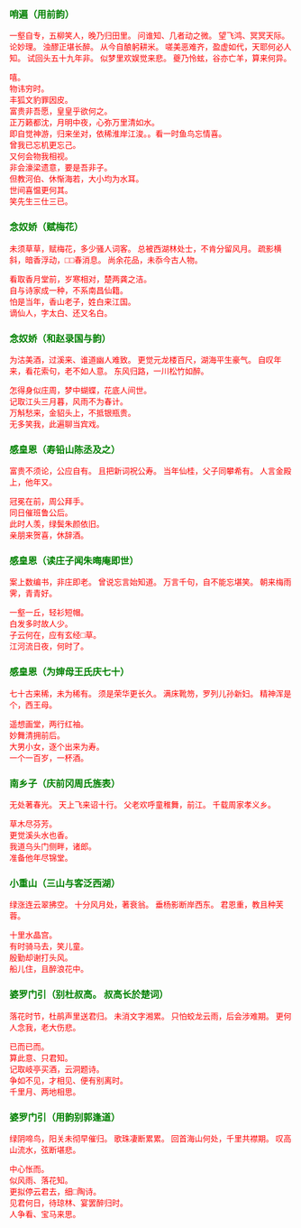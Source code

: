 <style type="text/css">
    .markdown-body{text-align: left;}
    h3{color:green}
    article{font-family:"楷体";color:red}
</style>

### 哨遍（用前韵）
<article>
一壑自专，五柳笑人，晚乃归田里。  
问谁知、几者动之微。  
望飞鸿、冥冥天际。  
论妙理。  
浊醪正堪长醉。  
从今自酿躬耕米。  
嗟美恶难齐，盈虚如代，天耶何必人知。  
试回头五十九年非。  
似梦里欢娱觉来悲。  
夔乃怜蚿，谷亦亡羊，算来何异。  

嘻。  
物讳穷时。  
丰狐文豹罪因皮。  
富贵非吾愿，皇皇乎欲何之。  
正万籁都沈，月明中夜，心弥万里清如水。  
即自觉神游，归来坐对，依稀淮岸江浚。。看一时鱼鸟忘情喜。  
曾我已忘机更忘己。  
又何会物我相视。  
非会濠梁遗意，要是吾非子。  
但教河伯、休惭海若，大小均为水耳。  
世间喜愠更何其。  
笑先生三仕三已。  
</article>

### 念奴娇（赋梅花）
<article>
未须草草，赋梅花，多少骚人词客。  
总被西湖林处士，不肯分留风月。  
疏影横斜，暗香浮动，□□春消息。  
尚余花品，未忝今古人物。  

看取香月堂前，岁寒相对，楚两龚之洁。  
自与诗家成一种，不系南昌仙籍。  
怕是当年，香山老子，姓白来江国。  
谪仙人，字太白、还又名白。  
</article>

### 念奴娇（和赵录国与韵）
<article>
为沽美酒，过溪来、谁道幽人难致。  
更觉元龙楼百尺，湖海平生豪气。  
自叹年来，看花索句，老不如人意。  
东风归路，一川松竹如醉。  

怎得身似庄周，梦中蝴蝶，花底人间世。  
记取江头三月暮，风雨不为春计。  
万斛愁来，金貂头上，不抵银瓶贵。  
无多笑我，此遍聊当宾戏。  
</article>

### 感皇恩（寿铅山陈丞及之）
<article>
富贵不须论，公应自有。  
且把新词祝公寿。  
当年仙桂，父子同攀希有。  
人言金殿上，他年又。  

冠冕在前，周公拜手。  
同日催班鲁公后。  
此时人羡，绿鬓朱颜依旧。  
亲朋来贺喜，休辞酒。  
</article>

### 感皇恩（读庄子闻朱晦庵即世）
<article>
案上数编书，非庄即老。  
曾说忘言始知道。  
万言千句，自不能忘堪笑。  
朝来梅雨霁，青青好。  

一壑一丘，轻衫短帽。  
白发多时故人少。  
子云何在，应有玄经□草。  
江河流日夜，何时了。  
</article>

### 感皇恩（为婶母王氏庆七十）
<article>
七十古来稀，未为稀有。  
须是荣华更长久。  
满床靴笏，罗列儿孙新妇。  
精神浑是个，西王母。  

遥想画堂，两行红袖。  
妙舞清拥前后。  
大男小女，逐个出来为寿。  
一个一百岁，一杯酒。  
</article>

### 南乡子（庆前冈周氏旌表）
<article>
无处著春光。  
天上飞来诏十行。  
父老欢呼童稚舞，前江。  
千载周家孝义乡。  

草木尽芬芳。  
更觉溪头水也香。  
我道乌头门侧畔，诸郎。  
准备他年尽锦堂。  
</article>

### 小重山（三山与客泛西湖）
<article>
绿涨连云翠拂空。  
十分风月处，著衰翁。  
垂杨影断岸西东。  
君恩重，教且种芙蓉。  

十里水晶宫。  
有时骑马去，笑儿童。  
殷勤却谢打头风。  
船儿住，且醉浪花中。  
</article>

### 婆罗门引（别杜叔高。  叔高长於楚词）
<article>
落花时节，杜鹃声里送君归。  
未消文字湘累。  
只怕蛟龙云雨，后会涉难期。  
更何人念我，老大伤悲。  

已而已而。  
算此意、只君知。  
记取岐亭买酒，云洞题诗。  
争如不见，才相见、便有别离时。  
千里月、两地相思。  
</article>

### 婆罗门引（用韵别郭逢道）
<article>
绿阴啼鸟，阳关未彻早催归。  
歌珠凄断累累。  
回首海山何处，千里共襟期。  
叹高山流水，弦断堪悲。  

中心怅而。  
似风雨、落花知。  
更拟停云君去，细□陶诗。  
见君何日，待琼林、宴罢醉归时。  
人争看、宝马来思。  
</article>

